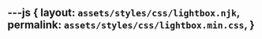 ---js
{
  layout:    `assets/styles/css/lightbox.njk`,
  permalink: `assets/styles/css/lightbox.min.css`,
}
---
